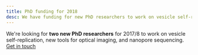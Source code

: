 ```yaml
---
title: PhD funding for 2018
desc: We have funding for new PhD researchers to work on vesicle self-replication, new tools for optical imaging, and nanopore sequencing.
---
```

We're looking for **two new PhD researchers** for 2017/8 to work on vesicle self-replication, new tools for optical imaging, and nanopore sequencing. [Get in touch](mailto://mark.wallace@kcl.ac.uk)
